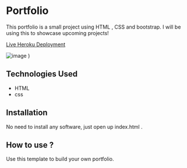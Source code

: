 # Portfolio

This portfolio is a small project using HTML , CSS and bootstrap. I will be using this to showcase upcoming projects!

[Live Heroku Deployment](https://portfolio-brandonf.herokuapp.com/)

![image](https://user-images.githubusercontent.com/112343983/190875832-8a6dd920-9f79-4b77-8db9-0fab13b1621f.png)
)

## Technologies Used

* HTML
* css

## Installation

No need to install any software, just open up index.html .

## How to use ?

Use this template to build your own portfolio.
